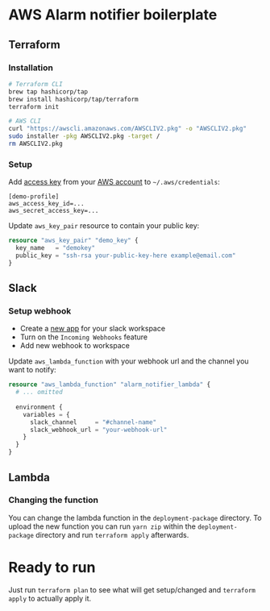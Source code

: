 # AWS Alarm notifier boilerplate

## Terraform

### Installation

```sh
# Terraform CLI
brew tap hashicorp/tap
brew install hashicorp/tap/terraform
terraform init

# AWS CLI
curl "https://awscli.amazonaws.com/AWSCLIV2.pkg" -o "AWSCLIV2.pkg"
sudo installer -pkg AWSCLIV2.pkg -target /
rm AWSCLIV2.pkg
```

### Setup

Add [access key](https://console.aws.amazon.com/iam/home?#/security_credentials) from your [AWS account](https://aws.amazon.com/free/?all-free-tier.sort-by=item.additionalFields.SortRank&all-free-tier.sort-order=asc&awsf.Free%20Tier%20Types=*all&awsf.Free%20Tier%20Categories=*all) to `~/.aws/credentials`:

```
[demo-profile]
aws_access_key_id=...
aws_secret_access_key=...
```

Update `aws_key_pair` resource to contain your public key:

```terraform
resource "aws_key_pair" "demo_key" {
  key_name   = "demokey"
  public_key = "ssh-rsa your-public-key-here example@email.com"
}
```

## Slack

### Setup webhook

- Create a [new app](https://api.slack.com/apps?new_app=1) for your slack workspace
- Turn on the `Incoming Webhooks` feature
- Add new webhook to workspace

Update `aws_lambda_function` with your webhook url and the channel you want to notify:

```terraform
resource "aws_lambda_function" "alarm_notifier_lambda" {
  # ... omitted
  
  environment {
    variables = {
      slack_channel     = "#channel-name"
      slack_webhook_url = "your-webhook-url"
    }
  }
}
```

## Lambda

### Changing the function

You can change the lambda function in the `deployment-package` directory. To upload the new function you can run `yarn zip` within the `deployment-package` directory and run `terraform apply` afterwards.

# Ready to run

Just run `terraform plan` to see what will get setup/changed and `terraform apply` to actually apply it.
